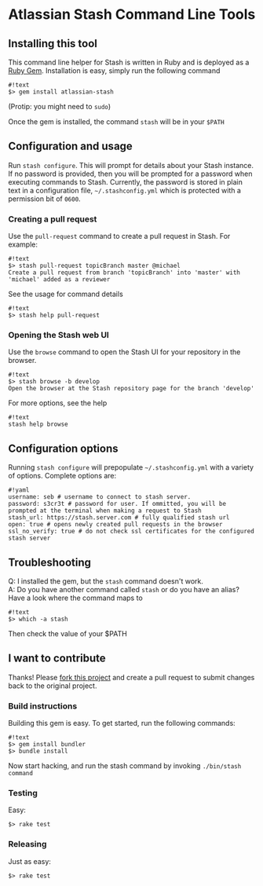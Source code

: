 # Atlassian Stash Command Line Tools

## Installing this tool
This command line helper for Stash is written in Ruby and is deployed as a [Ruby Gem](https://rubygems.org/gems/atlassian-stash/). Installation is easy, simply run the following command

```
#!text
$> gem install atlassian-stash
```

(Protip: you might need to `sudo`)

Once the gem is installed, the command `stash` will be in your `$PATH`

## Configuration and usage
Run `stash configure`. This will prompt for details about your Stash instance. If no password is provided, then you will be prompted for a password when executing commands to Stash. Currently, the password is stored in plain text in a configuration file, `~/.stashconfig.yml` which is protected with a permission bit of `0600`. 

### Creating a pull request
Use the `pull-request` command to create a pull request in Stash. For example:

```
#!text
$> stash pull-request topicBranch master @michael
Create a pull request from branch 'topicBranch' into 'master' with 'michael' added as a reviewer
```

See the usage for command details 

```
#!text
$> stash help pull-request
```

### Opening the Stash web UI
Use the `browse` command to open the Stash UI for your repository in the browser.

```
#!text
$> stash browse -b develop
Open the browser at the Stash repository page for the branch 'develop'
```

For more options, see the help

```
#!text
stash help browse
```

## Configuration options

Running `stash configure` will prepopulate `~/.stashconfig.yml` with a variety of options. Complete options are:

```
#!yaml
username: seb # username to connect to stash server.
password: s3cr3t # password for user. If ommitted, you will be prompted at the terminal when making a request to Stash
stash_url: https://stash.server.com # fully qualified stash url
open: true # opens newly created pull requests in the browser
ssl_no_verify: true # do not check ssl certificates for the configured stash server
```

## Troubleshooting
Q: I installed the gem, but the `stash` command doesn't work.  
A: Do you have another command called `stash` or do you have an alias? Have a look where the command maps to

```
#!text
$> which -a stash
```

Then check the value of your $PATH

## I want to contribute
Thanks! Please [fork this project](https://bitbucket.org/atlassian/stash-command-line-tools/fork) and create a pull request to submit changes back to the original project.

### Build instructions
Building this gem is easy. To get started, run the following commands:

```
#!text
$> gem install bundler
$> bundle install
```

Now start hacking, and run the stash command by invoking `./bin/stash command`

### Testing

Easy:

```
$> rake test
```

### Releasing

Just as easy:

```
$> rake test
```